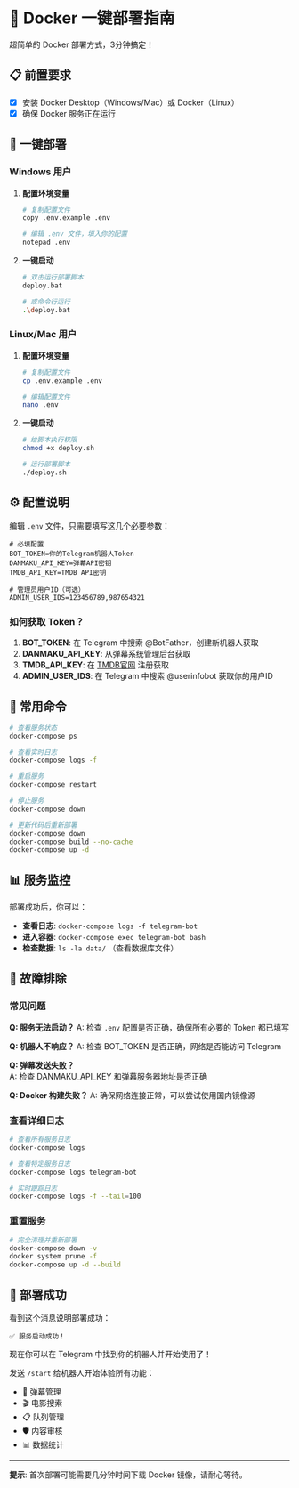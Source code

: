 # 🐳 Docker 一键部署指南

超简单的 Docker 部署方式，3分钟搞定！

## 📋 前置要求

- [x] 安装 Docker Desktop（Windows/Mac）或 Docker（Linux）
- [x] 确保 Docker 服务正在运行

## 🚀 一键部署

### Windows 用户

1. **配置环境变量**
   ```bash
   # 复制配置文件
   copy .env.example .env
   
   # 编辑 .env 文件，填入你的配置
   notepad .env
   ```

2. **一键启动**
   ```bash
   # 双击运行部署脚本
   deploy.bat
   
   # 或命令行运行
   .\deploy.bat
   ```

### Linux/Mac 用户

1. **配置环境变量**
   ```bash
   # 复制配置文件
   cp .env.example .env
   
   # 编辑配置文件
   nano .env
   ```

2. **一键启动**
   ```bash
   # 给脚本执行权限
   chmod +x deploy.sh
   
   # 运行部署脚本
   ./deploy.sh
   ```

## ⚙️ 配置说明

编辑 `.env` 文件，只需要填写这几个必要参数：

```env
# 必填配置
BOT_TOKEN=你的Telegram机器人Token
DANMAKU_API_KEY=弹幕API密钥
TMDB_API_KEY=TMDB API密钥

# 管理员用户ID（可选）
ADMIN_USER_IDS=123456789,987654321
```

### 如何获取 Token？

1. **BOT_TOKEN**: 在 Telegram 中搜索 @BotFather，创建新机器人获取
2. **DANMAKU_API_KEY**: 从弹幕系统管理后台获取
3. **TMDB_API_KEY**: 在 [TMDB官网](https://www.themoviedb.org/settings/api) 注册获取
4. **ADMIN_USER_IDS**: 在 Telegram 中搜索 @userinfobot 获取你的用户ID

## 🎯 常用命令

```bash
# 查看服务状态
docker-compose ps

# 查看实时日志
docker-compose logs -f

# 重启服务
docker-compose restart

# 停止服务
docker-compose down

# 更新代码后重新部署
docker-compose down
docker-compose build --no-cache
docker-compose up -d
```

## 📊 服务监控

部署成功后，你可以：

- **查看日志**: `docker-compose logs -f telegram-bot`
- **进入容器**: `docker-compose exec telegram-bot bash`
- **检查数据**: `ls -la data/` （查看数据库文件）

## 🔧 故障排除

### 常见问题

**Q: 服务无法启动？**
A: 检查 `.env` 配置是否正确，确保所有必要的 Token 都已填写

**Q: 机器人不响应？**
A: 检查 BOT_TOKEN 是否正确，网络是否能访问 Telegram

**Q: 弹幕发送失败？**  
A: 检查 DANMAKU_API_KEY 和弹幕服务器地址是否正确

**Q: Docker 构建失败？**
A: 确保网络连接正常，可以尝试使用国内镜像源

### 查看详细日志

```bash
# 查看所有服务日志
docker-compose logs

# 查看特定服务日志
docker-compose logs telegram-bot

# 实时跟踪日志
docker-compose logs -f --tail=100
```

### 重置服务

```bash
# 完全清理并重新部署
docker-compose down -v
docker system prune -f
docker-compose up -d --build
```

## 🎉 部署成功

看到这个消息说明部署成功：
```
✅ 服务启动成功！
```

现在你可以在 Telegram 中找到你的机器人并开始使用了！

发送 `/start` 给机器人开始体验所有功能：
- 🎯 弹幕管理
- 🎬 电影搜索  
- 📋 队列管理
- 🛡️ 内容审核
- 📊 数据统计

---

**提示**: 首次部署可能需要几分钟时间下载 Docker 镜像，请耐心等待。